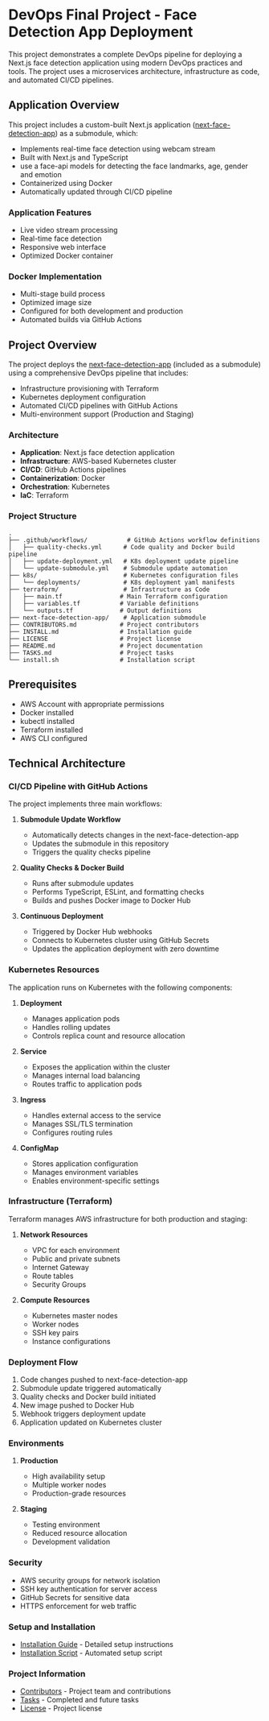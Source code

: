 # DevOps Final Project - Face Detection App Deployment

This project demonstrates a complete DevOps pipeline for deploying a Next.js face detection application using modern DevOps practices and tools. The project uses a microservices architecture, infrastructure as code, and automated CI/CD pipelines.

## Application Overview

This project includes a custom-built Next.js application ([next-face-detection-app](https://github.com/DanorSODA/next-face-detection-app)) as a submodule, which:

- Implements real-time face detection using webcam stream
- Built with Next.js and TypeScript
- use a face-api models for detecting the face landmarks, age, gender and emotion
- Containerized using Docker
- Automatically updated through CI/CD pipeline

### Application Features

- Live video stream processing
- Real-time face detection
- Responsive web interface
- Optimized Docker container

### Docker Implementation

- Multi-stage build process
- Optimized image size
- Configured for both development and production
- Automated builds via GitHub Actions

## Project Overview

The project deploys the [next-face-detection-app](https://github.com/DanorSODA/next-face-detection-app) (included as a submodule) using a comprehensive DevOps pipeline that includes:

- Infrastructure provisioning with Terraform
- Kubernetes deployment configuration
- Automated CI/CD pipelines with GitHub Actions
- Multi-environment support (Production and Staging)

### Architecture

- **Application**: Next.js face detection application
- **Infrastructure**: AWS-based Kubernetes cluster
- **CI/CD**: GitHub Actions pipelines
- **Containerization**: Docker
- **Orchestration**: Kubernetes
- **IaC**: Terraform

### Project Structure

```tree
.
├── .github/workflows/           # GitHub Actions workflow definitions
│   ├── quality-checks.yml      # Code quality and Docker build pipeline
│   ├── update-deployment.yml   # K8s deployment update pipeline
│   └── update-submodule.yml    # Submodule update automation
├── k8s/                        # Kubernetes configuration files
│   └── deployments/            # K8s deployment yaml manifests
├── terraform/                  # Infrastructure as Code
│   ├── main.tf                # Main Terraform configuration
│   ├── variables.tf           # Variable definitions
│   └── outputs.tf             # Output definitions
├── next-face-detection-app/    # Application submodule
├── CONTRIBUTORS.md            # Project contributors
├── INSTALL.md                 # Installation guide
├── LICENSE                    # Project license
├── README.md                  # Project documentation
├── TASKS.md                   # Project tasks
└── install.sh                 # Installation script
```

## Prerequisites

- AWS Account with appropriate permissions
- Docker installed
- kubectl installed
- Terraform installed
- AWS CLI configured

## Technical Architecture

### CI/CD Pipeline with GitHub Actions

The project implements three main workflows:

1. **Submodule Update Workflow**

   - Automatically detects changes in the next-face-detection-app
   - Updates the submodule in this repository
   - Triggers the quality checks pipeline

2. **Quality Checks & Docker Build**

   - Runs after submodule updates
   - Performs TypeScript, ESLint, and formatting checks
   - Builds and pushes Docker image to Docker Hub

3. **Continuous Deployment**
   - Triggered by Docker Hub webhooks
   - Connects to Kubernetes cluster using GitHub Secrets
   - Updates the application deployment with zero downtime

### Kubernetes Resources

The application runs on Kubernetes with the following components:

1. **Deployment**

   - Manages application pods
   - Handles rolling updates
   - Controls replica count and resource allocation

2. **Service**

   - Exposes the application within the cluster
   - Manages internal load balancing
   - Routes traffic to application pods

3. **Ingress**

   - Handles external access to the service
   - Manages SSL/TLS termination
   - Configures routing rules

4. **ConfigMap**
   - Stores application configuration
   - Manages environment variables
   - Enables environment-specific settings

### Infrastructure (Terraform)

Terraform manages AWS infrastructure for both production and staging:

1. **Network Resources**

   - VPC for each environment
   - Public and private subnets
   - Internet Gateway
   - Route tables
   - Security Groups

2. **Compute Resources**
   - Kubernetes master nodes
   - Worker nodes
   - SSH key pairs
   - Instance configurations

### Deployment Flow

1. Code changes pushed to next-face-detection-app
2. Submodule update triggered automatically
3. Quality checks and Docker build initiated
4. New image pushed to Docker Hub
5. Webhook triggers deployment update
6. Application updated on Kubernetes cluster

### Environments

1. **Production**

   - High availability setup
   - Multiple worker nodes
   - Production-grade resources

2. **Staging**
   - Testing environment
   - Reduced resource allocation
   - Development validation

### Security

- AWS security groups for network isolation
- SSH key authentication for server access
- GitHub Secrets for sensitive data
- HTTPS enforcement for web traffic

### Setup and Installation

- [Installation Guide](INSTALL.md) - Detailed setup instructions
- [Installation Script](install.sh) - Automated setup script

### Project Information

- [Contributors](CONTRIBUTORS.md) - Project team and contributions
- [Tasks](TASKS.md) - Completed and future tasks
- [License](LICENSE) - Project license

